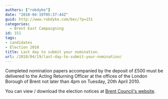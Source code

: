 ```yaml
---
authors: ["robdyke"]
date: "2010-04-19T05:37:44Z"
guid: http://www.robdyke.com/bec/?p=151
categories:
  - Brent East Campaigning
id: 151
tags:
- candidates
- Election 2010
title: Last day to submit your nomination.
url: /2010/04/19/last-day-to-submit-your-nomination/
---
```

Completed nomination papers accompanied by the deposit of £500 must be delivered to the Acting Returning Officer at the offices of the London Borough of Brent not later than 4pm on Tuesday, 20th April 2010.

You can view / download the election notices at [Brent Council's website](http://www.brent.gov.uk/home.nsf/news/LBB-1105 "Brent Council").